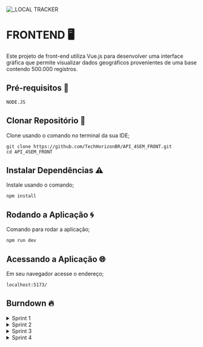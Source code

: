 ![_LOCAL TRACKER](https://github.com/user-attachments/assets/54943760-4003-44e1-a4aa-a9bb536bf6bc)

# FRONTEND 🖥️

Este projeto de front-end utiliza Vue.js para desenvolver uma interface gráfica que permite visualizar dados geográficos provenientes de uma base contendo 500.000 registros.

## Pré-requisitos 🧰
```
NODE.JS
```
## Clonar Repositório 🟰

Clone usando o comando no terminal da sua IDE; 
```
git clone https://github.com/TechHorizonBR/API_4SEM_FRONT.git
cd API_4SEM_FRONT
```

## Instalar Dependências ⚠️

Instale usando o comando;
```
npm install
```

## Rodando a Aplicação 🌀

Comando para rodar a aplicação;
```
npm run dev
```

## Acessando a Aplicação 🌐

Em seu navegador acesse o endereço;
```
localhost:5173/
```

## Burndown 🔥

<details>
     
<summary>Sprint 1</summary>

<img src="https://github.com/user-attachments/assets/2e319293-90e7-4de4-a9a1-654c521457c3" width="750" />

</details>

<details>

<summary>Sprint 2</summary>

![WhatsApp Image 2024-10-19 at 14 38 16](https://github.com/user-attachments/assets/aff43a9b-fff2-430c-9eee-2efbb0c6111d)

</details>

<details>

<summary>Sprint 3</summary>

![image](https://github.com/user-attachments/assets/3c0d1d7f-7987-485b-92bb-0b008e22790f)
     
</details>

<details>

<summary>Sprint 4</summary>

![image](https://github.com/user-attachments/assets/f034075f-e814-42cc-a002-4f3629bf221e)

</details>

